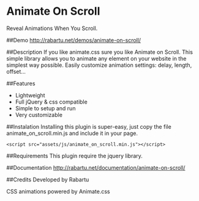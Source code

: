 Animate On Scroll
===============
Reveal Animations When You Scroll.


##Demo
http://rabartu.net/demos/animate-on-scroll/


##Description
If you like animate.css sure you like Animate on Scroll. This simple library allows you to animate any element on your website in the simplest way possible. Easily customize animation settings: delay, length, offset…


##Features
* Lightweight
* Full jQuery & css compatible
* Simple to setup and run
* Very customizable


##Instalation
Installing this plugin is super-easy, just copy the file animate_on_scroll.min.js and include it in your page.

    <script src="assets/js/animate_on_scroll.min.js"></script>


##Requirements
This plugin require the jquery library.
    
    
##Documentation
http://rabartu.net/documentation/animate-on-scroll/

##Credits
Developed by Rabartu

CSS animations powered by Animate.css

